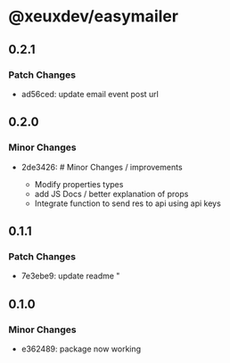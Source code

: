 # @xeuxdev/easymailer

## 0.2.1

### Patch Changes

- ad56ced: update email event post url

## 0.2.0

### Minor Changes

- 2de3426: # Minor Changes / improvements

  - Modify properties types
  - add JS Docs / better explanation of props
  - Integrate function to send res to api using api keys

## 0.1.1

### Patch Changes

- 7e3ebe9: update readme "

## 0.1.0

### Minor Changes

- e362489: package now working

